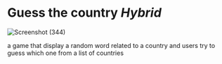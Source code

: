 <p align="center">

  # Guess the country ***Hybrid***
                                       
![Screenshot (344)](https://github.com/Aniyo44/guess-the-country/assets/109015835/ac45dcb8-382f-4ab1-952c-ef9095b56108)
</p>

   a game that display a random word related to a country 
   and users try to guess which one from a list of countries
